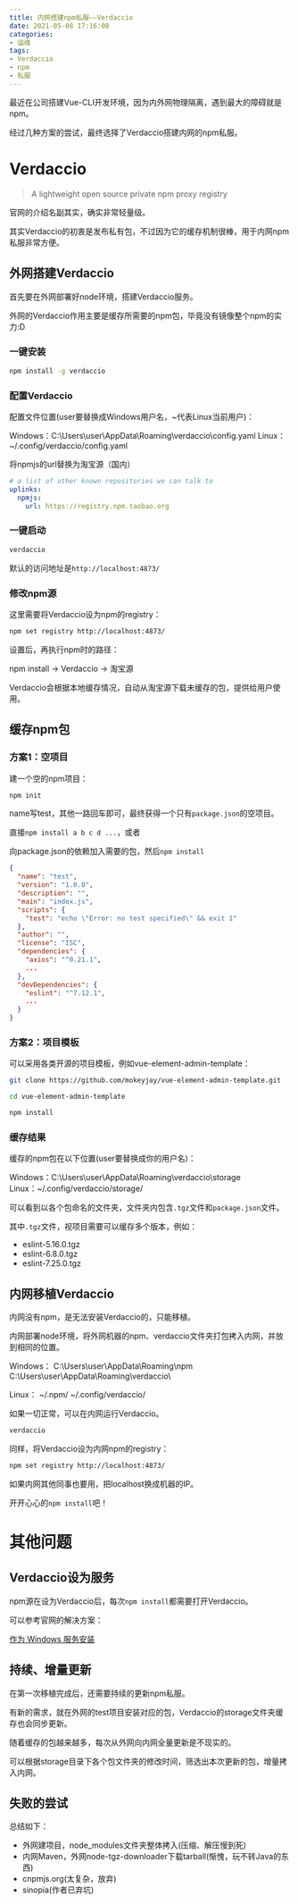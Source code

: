 ```yaml
---
title: 内网搭建npm私服——Verdaccio
date: 2021-05-08 17:16:08
categories:
- 运维
tags:
- Verdaccio
- npm
- 私服
---
```


最近在公司搭建Vue-CLI开发环境，因为内外网物理隔离，遇到最大的障碍就是npm。

经过几种方案的尝试，最终选择了Verdaccio搭建内网的npm私服。

<!-- more -->

# Verdaccio

> A lightweight open source private npm proxy registry

官网的介绍名副其实，确实非常轻量级。

其实Verdaccio的初衷是发布私有包，不过因为它的缓存机制很棒，用于内网npm私服非常方便。

## 外网搭建Verdaccio

首先要在外网部署好node环境，搭建Verdaccio服务。

外网的Verdaccio作用主要是缓存所需要的npm包，毕竟没有镜像整个npm的实力:D

### 一键安装

```bash
npm install -g verdaccio
```

### 配置Verdaccio

配置文件位置(user要替换成Windows用户名，~代表Linux当前用户)：

Windows：C:\Users\user\AppData\Roaming\verdaccio\config.yaml
Linux：~/.config/verdaccio/config.yaml

将npmjs的url替换为淘宝源（国内）

```yaml
# a list of other known repositories we can talk to
uplinks:
  npmjs:
    url: https://registry.npm.taobao.org
```

### 一键启动

```bash
verdaccio
```

默认的访问地址是`http://localhost:4873/`

### 修改npm源

这里需要将Verdaccio设为npm的registry：

```bash
npm set registry http://localhost:4873/
```

设置后，再执行npm时的路径：

npm install -> Verdaccio -> 淘宝源

Verdaccio会根据本地缓存情况，自动从淘宝源下载未缓存的包，提供给用户使用。

## 缓存npm包

### 方案1：空项目

建一个空的npm项目：

```bash
npm init
```

name写test，其他一路回车即可，最终获得一个只有`package.json`的空项目。

直接`npm install a b c d ...`，或者

向package.json的依赖加入需要的包，然后`npm install`

```json
{
  "name": "test",
  "version": "1.0.0",
  "description": "",
  "main": "index.js",
  "scripts": {
    "test": "echo \"Error: no test specified\" && exit 1"
  },
  "author": "",
  "license": "ISC",
  "dependencies": {
    "axios": "^0.21.1",
    ...
  },
  "devDependencies": {
    "eslint": "^7.12.1",
    ...
  }
}
```

### 方案2：项目模板

可以采用各类开源的项目模板，例如vue-element-admin-template：

```bash
git clone https://github.com/mokeyjay/vue-element-admin-template.git

cd vue-element-admin-template

npm install
```

### 缓存结果

缓存的npm包在以下位置(user要替换成你的用户名)：

Windows：C:\Users\user\AppData\Roaming\verdaccio\storage\
Linux：~/.config/verdaccio/storage/

可以看到以各个包命名的文件夹，文件夹内包含`.tgz`文件和`package.json`文件。

其中`.tgz`文件，视项目需要可以缓存多个版本，例如：

* eslint-5.16.0.tgz
* eslint-6.8.0.tgz
* eslint-7.25.0.tgz

## 内网移植Verdaccio

内网没有npm，是无法安装Verdaccio的，只能移植。

内网部署node环境，将外网机器的npm、verdaccio文件夹打包拷入内网，并放到相同的位置。

Windows：
C:\Users\user\AppData\Roaming\npm\
C:\Users\user\AppData\Roaming\verdaccio\

Linux：
~/.npm/
~/.config/verdaccio/

如果一切正常，可以在内网运行Verdaccio。

```bash
verdaccio
```

同样，将Verdaccio设为内网npm的registry：

```bash
npm set registry http://localhost:4873/
```

如果内网其他同事也要用，把localhost换成机器的IP。

开开心心的`npm install`吧！

# 其他问题

## Verdaccio设为服务

npm源在设为Verdaccio后，每次`npm install`都需要打开Verdaccio。

可以参考官网的解决方案：

[作为 Windows 服务安装](https://verdaccio.org/docs/zh-CN/windows)

## 持续、增量更新

在第一次移植完成后，还需要持续的更新npm私服。

有新的需求，就在外网的test项目安装对应的包，Verdaccio的storage文件夹缓存也会同步更新。

随着缓存的包越来越多，每次从外网向内网全量更新是不现实的。

可以根据storage目录下各个包文件夹的修改时间，筛选出本次更新的包，增量拷入内网。

## 失败的尝试

总结如下：

* 外网建项目，node_modules文件夹整体拷入(压缩、解压慢到死)
* 内网Maven，外网node-tgz-downloader下载tarball(惭愧，玩不转Java的东西)
* cnpmjs.org(太复杂，放弃)
* sinopia(作者已弃坑)
